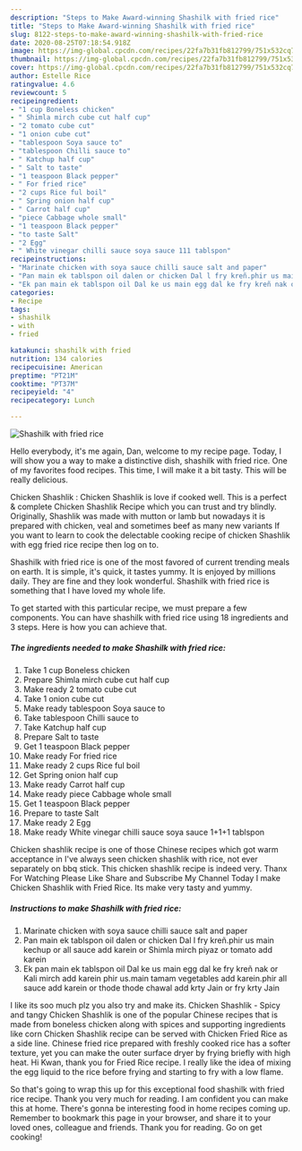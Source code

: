 ```yaml
---
description: "Steps to Make Award-winning Shashilk with fried rice"
title: "Steps to Make Award-winning Shashilk with fried rice"
slug: 8122-steps-to-make-award-winning-shashilk-with-fried-rice
date: 2020-08-25T07:18:54.918Z
image: https://img-global.cpcdn.com/recipes/22fa7b31fb812799/751x532cq70/shashilk-with-fried-rice-recipe-main-photo.jpg
thumbnail: https://img-global.cpcdn.com/recipes/22fa7b31fb812799/751x532cq70/shashilk-with-fried-rice-recipe-main-photo.jpg
cover: https://img-global.cpcdn.com/recipes/22fa7b31fb812799/751x532cq70/shashilk-with-fried-rice-recipe-main-photo.jpg
author: Estelle Rice
ratingvalue: 4.6
reviewcount: 5
recipeingredient:
- "1 cup Boneless chicken"
- " Shimla mirch cube cut half cup"
- "2 tomato cube cut"
- "1 onion cube cut"
- "tablespoon Soya sauce to"
- "tablespoon Chilli sauce to"
- " Katchup half cup"
- " Salt to taste"
- "1 teaspoon Black pepper"
- " For fried rice"
- "2 cups Rice ful boil"
- " Spring onion half cup"
- " Carrot half cup"
- "piece Cabbage whole small"
- "1 teaspoon Black pepper"
- "to taste Salt"
- "2 Egg"
- " White vinegar chilli sauce soya sauce 111 tablspon"
recipeinstructions:
- "Marinate chicken with soya sauce chilli sauce salt and paper"
- "Pan main ek tablspon oil dalen or chicken Dal l fry kreñ.phir us main kechup or all sauce add karein or Shimla mirch piyaz or tomato add karein"
- "Ek pan main ek tablspon oil Dal ke us main egg dal ke fry kreñ nak or Kali mirch add karein phir us.main tamam vegetables add karein.phir all sauce add karein or thode thode chawal add krty Jain or fry krty Jain"
categories:
- Recipe
tags:
- shashilk
- with
- fried

katakunci: shashilk with fried 
nutrition: 134 calories
recipecuisine: American
preptime: "PT21M"
cooktime: "PT37M"
recipeyield: "4"
recipecategory: Lunch

---
```



![Shashilk with fried rice](https://img-global.cpcdn.com/recipes/22fa7b31fb812799/751x532cq70/shashilk-with-fried-rice-recipe-main-photo.jpg)

Hello everybody, it's me again, Dan, welcome to my recipe page. Today, I will show you a way to make a distinctive dish, shashilk with fried rice. One of my favorites food recipes. This time, I will make it a bit tasty. This will be really delicious.

Chicken Shashlik : Chicken Shashlik is love if cooked well. This is a perfect &amp; complete Chicken Shashlik Recipe which you can trust and try blindly. Originally, Shashlik was made with mutton or lamb but nowadays it is prepared with chicken, veal and sometimes beef as many new variants If you want to learn to cook the delectable cooking recipe of chicken Shashlik with egg fried rice recipe then log on to.

Shashilk with fried rice is one of the most favored of current trending meals on earth. It is simple, it's quick, it tastes yummy. It is enjoyed by millions daily. They are fine and they look wonderful. Shashilk with fried rice is something that I have loved my whole life.


To get started with this particular recipe, we must prepare a few components. You can have shashilk with fried rice using 18 ingredients and 3 steps. Here is how you can achieve that.

<!--inarticleads1-->

##### The ingredients needed to make Shashilk with fried rice:

1. Take 1 cup Boneless chicken
1. Prepare  Shimla mirch cube cut half cup
1. Make ready 2 tomato cube cut
1. Take 1 onion cube cut
1. Make ready tablespoon Soya sauce to
1. Take tablespoon Chilli sauce to
1. Take  Katchup half cup
1. Prepare  Salt to taste
1. Get 1 teaspoon Black pepper
1. Make ready  For fried rice
1. Make ready 2 cups Rice ful boil
1. Get  Spring onion half cup
1. Make ready  Carrot half cup
1. Make ready piece Cabbage whole small
1. Get 1 teaspoon Black pepper
1. Prepare to taste Salt
1. Make ready 2 Egg
1. Make ready  White vinegar chilli sauce soya sauce 1+1+1 tablspon


Chicken shashlik recipe is one of those Chinese recipes which got warm acceptance in I&#39;ve always seen chicken shashlik with rice, not ever separately on bbq stick. This chicken shashlik recipe is indeed very. Thanx For Watching Please Like Share and Subscribe My Channel Today I make Chicken Shashlik with Fried Rice. Its make very tasty and yummy. 

<!--inarticleads2-->

##### Instructions to make Shashilk with fried rice:

1. Marinate chicken with soya sauce chilli sauce salt and paper
1. Pan main ek tablspon oil dalen or chicken Dal l fry kreñ.phir us main kechup or all sauce add karein or Shimla mirch piyaz or tomato add karein
1. Ek pan main ek tablspon oil Dal ke us main egg dal ke fry kreñ nak or Kali mirch add karein phir us.main tamam vegetables add karein.phir all sauce add karein or thode thode chawal add krty Jain or fry krty Jain


I like its soo much plz you also try and make its. Chicken Shashlik - Spicy and tangy Chicken Shashlik is one of the popular Chinese recipes that is made from boneless chicken along with spices and supporting ingredients like corn Chicken Shashlik recipe can be served with Chicken Fried Rice as a side line. Chinese fried rice prepared with freshly cooked rice has a softer texture, yet you can make the outer surface dryer by frying briefly with high heat. Hi Kwan, thank you for Fried Rice recipe. I really like the idea of mixing the egg liquid to the rice before frying and starting to fry with a low flame. 

So that's going to wrap this up for this exceptional food shashilk with fried rice recipe. Thank you very much for reading. I am confident you can make this at home. There's gonna be interesting food in home recipes coming up. Remember to bookmark this page in your browser, and share it to your loved ones, colleague and friends. Thank you for reading. Go on get cooking!
